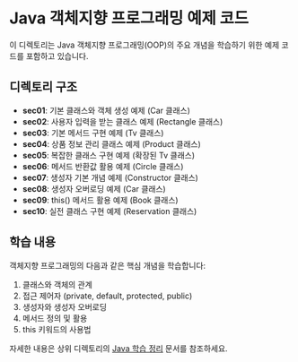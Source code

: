 # Java 객체지향 프로그래밍 예제 코드

이 디렉토리는 Java 객체지향 프로그래밍(OOP)의 주요 개념을 학습하기 위한 예제 코드를 포함하고 있습니다.

## 디렉토리 구조

- **sec01**: 기본 클래스와 객체 생성 예제 (Car 클래스)
- **sec02**: 사용자 입력을 받는 클래스 예제 (Rectangle 클래스)
- **sec03**: 기본 메서드 구현 예제 (Tv 클래스)
- **sec04**: 상품 정보 관리 클래스 예제 (Product 클래스)
- **sec05**: 복잡한 클래스 구현 예제 (확장된 Tv 클래스)
- **sec06**: 메서드 반환값 활용 예제 (Circle 클래스)
- **sec07**: 생성자 기본 개념 예제 (Constructor 클래스)
- **sec08**: 생성자 오버로딩 예제 (Car 클래스)
- **sec09**: this() 메서드 활용 예제 (Book 클래스)
- **sec10**: 실전 클래스 구현 예제 (Reservation 클래스)

## 학습 내용

객체지향 프로그래밍의 다음과 같은 핵심 개념을 학습합니다:

1. 클래스와 객체의 관계
2. 접근 제어자 (private, default, protected, public)
3. 생성자와 생성자 오버로딩
4. 메서드 정의 및 활용
5. this 키워드의 사용법

자세한 내용은 상위 디렉토리의 [Java 학습 정리](../README.md) 문서를 참조하세요.
